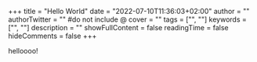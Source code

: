 +++
title = "Hello World"
date = "2022-07-10T11:36:03+02:00"
author = ""
authorTwitter = "" #do not include @
cover = ""
tags = ["", ""]
keywords = ["", ""]
description = ""
showFullContent = false
readingTime = false
hideComments = false
+++

helloooo!
